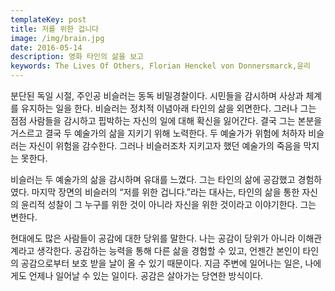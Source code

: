 ```yaml
---
templateKey: post
title: 저를 위한 겁니다
image: /img/brain.jpg
date: 2016-05-14
description: 영화 타인의 삶을 보고
keywords: The Lives Of Others, Florian Henckel von Donnersmarck,윤리
---
```

분단된 독일 시절, 주인공 비슬러는 동독 비밀경찰이다. 시민들을 감시하며 사상과 체계를 유지하는 일을 한다. 비슬러는 정치적 이념아래 타인의 삶을 외면한다. 그러나 그는 점점 사람들을 감시하고 핍박하는 자신의 일에 대해 확신을 잃어간다. 결국 그는 본분을 거스르고 결국 두 예술가의 삶을 지키기 위해 노력한다. 두 예술가가 위험에 처하자 비슬러는 자신이 위험을 감수한다. 그러나 비슬러조차 지키고자 했던 예술가의 죽음을 막지는 못한다.

비슬러는 두 예술가의 삶을 감시하며 유대를 느꼈다. 그는 타인의 삶에 공감했고 경험하였다. 마지막 장면의 비슬러의 “저를 위한 겁니다.”라는 대사는, 타인의 삶을 통한 자신의 윤리적 성찰이 그 누구를 위한 것이 아니라 자신을 위한 것이라고 이야기한다. 그는 변한다.

현대에도 많은 사람들이 공감에 대한 당위를 말한다. 나는 공감이 당위가 아니라 이해관계라고 생각한다. 공감하는 능력을 통해 다른 삶을 경험할 수 있고, 언젠간 본인이 타인의 공감으로부터 보호 받을 날이 올 수 있기 때문이다. 지금 주변에 일어나는 일은, 나에게도 언제나 일어날 수 있는 일이다. 공감은 살아가는 당연한 방식이다.

